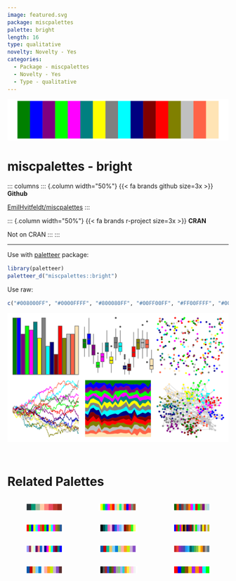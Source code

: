 ```yaml
---
image: featured.svg
package: miscpalettes
palette: bright
length: 16
type: qualitative
novelty: Novelty - Yes
categories:
  - Package - miscpalettes
  - Novelty - Yes
  - Type - qualitative
---
```


![](featured.svg)

# miscpalettes - bright 

::: columns
::: {.column width="50%"}
{{< fa brands github size=3x >}}
**Github**

[EmilHvitfeldt/miscpalettes](https://github.com/EmilHvitfeldt/miscpalettes)
:::

::: {.column width="50%"}
{{< fa brands r-project size=3x >}}
**CRAN**

Not on CRAN
:::
:::

<hr> 

Use with [paletteer](https://emilhvitfeldt.github.io/paletteer/) package:

```r
library(paletteer)
paletteer_d("miscpalettes::bright")
```

Use raw:

```r
c("#008000FF", "#0000FFFF", "#800080FF", "#00FF00FF", "#FF00FFFF", "#008080FF", "#FFFF00FF", "#808080FF", "#00FFFFFF", "#000080FF", "#800000FF", "#FF0000FF", "#808000FF", "#C0C0C0FF", "#FF6347FF", "#FFE4B5FF")
``` 

![](examples.svg) 

<br>

# Related Palettes

<div class="list" style="display: grid; grid-template-columns: auto auto auto;"> <figure class="figure">
<a href="../../awtools/a_palette/"> <img src="../../awtools/a_palette/featured.svg" style="width: 100%;" class="figure-img"></a>
</figure> <figure class="figure">
<a href="../../ggthemes/stata_s1rcolor/"> <img src="../../ggthemes/stata_s1rcolor/featured.svg" style="width: 100%;" class="figure-img"></a>
</figure> <figure class="figure">
<a href="../../ggthemes/stata_s1color/"> <img src="../../ggthemes/stata_s1color/featured.svg" style="width: 100%;" class="figure-img"></a>
</figure> <figure class="figure">
<a href="../../miscpalettes/semiTransparent/"> <img src="../../miscpalettes/semiTransparent/featured.svg" style="width: 100%;" class="figure-img"></a>
</figure> <figure class="figure">
<a href="../../colorBlindness/paletteMartin/"> <img src="../../colorBlindness/paletteMartin/featured.svg" style="width: 100%;" class="figure-img"></a>
</figure> <figure class="figure">
<a href="../../ggprism/colors/"> <img src="../../ggprism/colors/featured.svg" style="width: 100%;" class="figure-img"></a>
</figure> <figure class="figure">
<a href="../../miscpalettes/excel/"> <img src="../../miscpalettes/excel/featured.svg" style="width: 100%;" class="figure-img"></a>
</figure> <figure class="figure">
<a href="../../tidyquant/tq_dark/"> <img src="../../tidyquant/tq_dark/featured.svg" style="width: 100%;" class="figure-img"></a>
</figure> <figure class="figure">
<a href="../../awtools/bpalette/"> <img src="../../awtools/bpalette/featured.svg" style="width: 100%;" class="figure-img"></a>
</figure> <figure class="figure">
<a href="../../tidyquant/tq_green/"> <img src="../../tidyquant/tq_green/featured.svg" style="width: 100%;" class="figure-img"></a>
</figure> <figure class="figure">
<a href="../../pals/watlington/"> <img src="../../pals/watlington/featured.svg" style="width: 100%;" class="figure-img"></a>
</figure> <figure class="figure">
<a href="../../basetheme/ink/"> <img src="../../basetheme/ink/featured.svg" style="width: 100%;" class="figure-img"></a>
</figure> 
</div>
